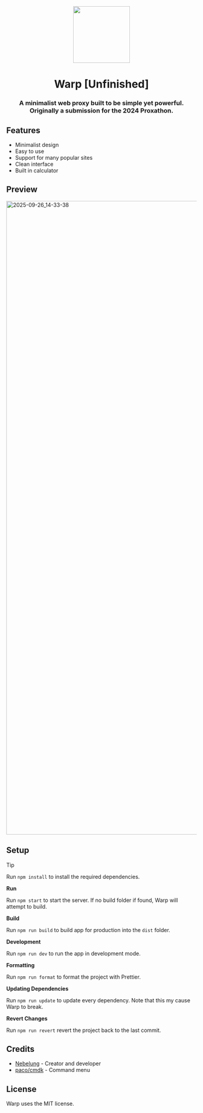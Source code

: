 <div align="center">
    <img height="150px" src="https://avatars.githubusercontent.com/u/174144477">
    <h1>Warp [Unfinished]</h1>
    <h3>A minimalist web proxy built to be simple yet powerful. Originally a submission for the 2024 Proxathon.</h3>
</div>

## Features

-   Minimalist design
-   Easy to use
-   Support for many popular sites
-   Clean interface
-   Built in calculator

## Preview
<img width="2976" height="1676" alt="2025-09-26_14-33-38" src="https://github.com/user-attachments/assets/137bab6a-7287-437f-a2f4-b11c1d32e62b" />

## Setup

> [!TIP]
> Run `npm install` to install the required dependencies.

**Run**

Run `npm start` to start the server. If no build folder if found, Warp will attempt to build.

**Build**

Run `npm run build` to build app for production into the `dist` folder.

**Development**

Run `npm run dev` to run the app in development mode.

**Formatting**

Run `npm run format` to format the project with Prettier.

**Updating Dependencies**

Run `npm run update` to update every dependency. Note that this my cause Warp to break.

**Revert Changes**

Run `npm run revert` revert the project back to the last commit.

## Credits

-   [Nebelung](github.com/Nebelung-Dev) - Creator and developer
-   [paco/cmdk](https://github.com/pacocoursey/cmdk) - Command menu

## License

Warp uses the MIT license.
